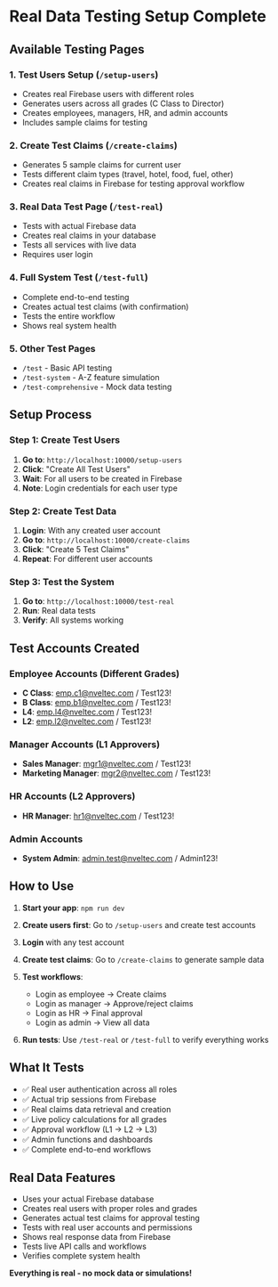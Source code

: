# Real Data Testing Setup Complete

## Available Testing Pages

### 1. Test Users Setup (`/setup-users`)
- Creates real Firebase users with different roles
- Generates users across all grades (C Class to Director)
- Creates employees, managers, HR, and admin accounts
- Includes sample claims for testing

### 2. Create Test Claims (`/create-claims`)
- Generates 5 sample claims for current user
- Tests different claim types (travel, hotel, food, fuel, other)
- Creates real claims in Firebase for testing approval workflow

### 3. Real Data Test Page (`/test-real`)
- Tests with actual Firebase data
- Creates real claims in your database
- Tests all services with live data
- Requires user login

### 4. Full System Test (`/test-full`)
- Complete end-to-end testing
- Creates actual test claims (with confirmation)
- Tests the entire workflow
- Shows real system health

### 5. Other Test Pages
- `/test` - Basic API testing
- `/test-system` - A-Z feature simulation  
- `/test-comprehensive` - Mock data testing

## Setup Process

### Step 1: Create Test Users
1. **Go to**: `http://localhost:10000/setup-users`
2. **Click**: "Create All Test Users"
3. **Wait**: For all users to be created in Firebase
4. **Note**: Login credentials for each user type

### Step 2: Create Test Data  
1. **Login**: With any created user account
2. **Go to**: `http://localhost:10000/create-claims`
3. **Click**: "Create 5 Test Claims"
4. **Repeat**: For different user accounts

### Step 3: Test the System
1. **Go to**: `http://localhost:10000/test-real`
2. **Run**: Real data tests
3. **Verify**: All systems working

## Test Accounts Created

### Employee Accounts (Different Grades)
- **C Class**: emp.c1@nveltec.com / Test123!
- **B Class**: emp.b1@nveltec.com / Test123!  
- **L4**: emp.l4@nveltec.com / Test123!
- **L2**: emp.l2@nveltec.com / Test123!

### Manager Accounts (L1 Approvers)
- **Sales Manager**: mgr1@nveltec.com / Test123!
- **Marketing Manager**: mgr2@nveltec.com / Test123!

### HR Accounts (L2 Approvers)
- **HR Manager**: hr1@nveltec.com / Test123!

### Admin Accounts
- **System Admin**: admin.test@nveltec.com / Admin123!

## How to Use

1. **Start your app**: `npm run dev`

2. **Create users first**: Go to `/setup-users` and create test accounts

3. **Login** with any test account

4. **Create test claims**: Go to `/create-claims` to generate sample data

5. **Test workflows**:
   - Login as employee → Create claims
   - Login as manager → Approve/reject claims  
   - Login as HR → Final approval
   - Login as admin → View all data

6. **Run tests**: Use `/test-real` or `/test-full` to verify everything works

## What It Tests

- ✅ Real user authentication across all roles
- ✅ Actual trip sessions from Firebase
- ✅ Real claims data retrieval and creation
- ✅ Live policy calculations for all grades
- ✅ Approval workflow (L1 → L2 → L3)
- ✅ Admin functions and dashboards
- ✅ Complete end-to-end workflows

## Real Data Features

- Uses your actual Firebase database
- Creates real users with proper roles and grades
- Generates actual test claims for approval testing
- Tests with real user accounts and permissions
- Shows real response data from Firebase
- Tests live API calls and workflows
- Verifies complete system health

**Everything is real - no mock data or simulations!**
